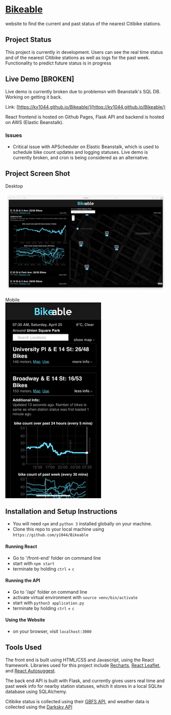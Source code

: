 # [Bikeable](https://ky1044.github.io/Bikeable/)
website to find the current and past status of the nearest Citibike stations.

## Project Status
This project is currently in development. Users can see the real time status and of the nearest Citibike stations as well as logs for the past week. Functionality to predict future status is in progress

## Live Demo [BROKEN]  
Live demo is currently broken due to problemsn with Beanstalk's SQL DB. Working on getting it back. 

Link: [https://ky1044.github.io/Bikeable/](https://ky1044.github.io/Bikeable/)

React frontend is hosted on Github Pages, Flask API and backend is hosted on AWS (Elastic Beanstalk).
### Issues
- Critical issue with APScheduler on Elastic Beanstalk, which is used to schedule bike count updates and logging statuses. Live demo is currently broken, and cron is being considered as an alternative. 

## Project Screen Shot

Desktop<br/>

<img src="https://github.com/ky1044/Bikeable/blob/master/media/Screenshot-2020:05:20-1.png" width="1000px">

Mobile<br/>
<img align="center" src="https://github.com/ky1044/Bikeable/blob/master/media/Screenshot-2020:04:26-2.png" width="300px">

## Installation and Setup Instructions


- You will need `npm` and `python 3` installed globally on your machine.  
- Clone this repo to your local machine using `https://github.com/y1044/Bikeable`

#### Running React

- Go to '/front-end' folder on command line
- start with `npm start`  
- terminate by holding `ctrl` + `c`

#### Running the API 

- Go to '/api' folder on command line
- activate virtual environment with `source venv/bin/activate` 
- start with `python3 application.py`  
- terminate by holding `ctrl` + `c`

#### Using the Website 

- on your browser, visit `localhost:3000` 

## Tools Used
The front end is built using HTML/CSS and Javascript, using the React framework. Libraries used for this project include [Recharts](https://recharts.org/en-US), [React Leaflet](https://react-leaflet.js.org/), and [React Autosuggest](https://react-autosuggest.js.org/). 

The back end API is built with Flask, and currently gives users real time and past week info for nearby station statuses, which it stores in a local SQLite database using SQLAlchemy. 

Citibike status is collected using their [GBFS API](http://gbfs.citibikenyc.com/gbfs/gbfs.json), and weather data is collected using the [Darksky API](https://darksky.net/dev)
